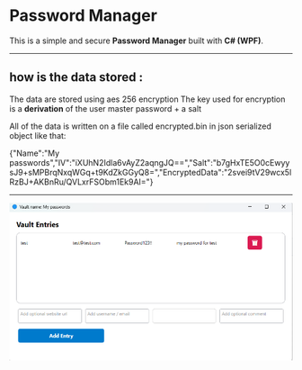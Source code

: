 
# Password Manager

This is a simple and secure **Password Manager** built with **C# (WPF)**.  


---

## how is the data stored :

The data are stored using aes 256 encryption 
The key used for encryption is a **derivation** of the user master password + a salt

All of the data is written on a file called encrypted.bin in json serialized object like that:

{"Name":"My passwords","IV":"iXUhN2Idla6vAyZ2aqngJQ==","Salt":"b7gHxTE5O0cEwyysJ9+sMPBrqNxqWGq+t9KdZkGGyQ8=","EncryptedData":"2svei9tV29wcx5lRzBJ+AKBnRu/QVLxrFSObm1Ek9AI="}


---


![App GUI](Images/appGUI.png)

# 

